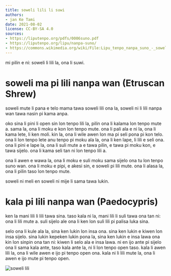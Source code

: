 ```yaml
---
title: soweli lili li suwi
authors:
- jan Ke Tami
date: 2021-08-02
license: CC-BY-SA 4.0
sources:
- https://liputenpo.org/pdfs/0006suno.pdf
- https://liputenpo.org/lipu/nanpa-suno/
- https://commons.wikimedia.org/wiki/File:Lipu_tenpo_nanpa_suno_-_soweli_lili.png
---
```


mi pilin e ni: soweli li lili la, ona li suwi.

# soweli ma pi lili nanpa wan (Etruscan Shrew)

soweli mute li pana e telo mama tawa soweli lili ona la, soweli ni li lili nanpa wan tawa nasin pi kama anpa.

oko sina li pini li open sin lon tenpo lili la, pilin ona li kalama lon tenpo mute a. sama la, ona li moku e kon lon tenpo mute. ona li pali ala e ni la, ona li kama lete, li ken moli. kin la, ona li wile awen lon ma pi seli pona pi kon telo. ona li lon tenpo lete anu tenpo pi moku ala la, ona li ken lape, li lili e seli ona. ona li pini e lape la, ona li suli mute a e tawa pilin, e tawa pi moku kon, e tawa sijelo. ona li kama seli tan ni lon tenpo lili a.

ona li awen e wawa la, ona li moku e suli moku sama sijelo ona tu lon tenpo suno wan. ona li moku e pipi, e akesi sin, e soweli pi lili mute. ona li alasa la, ona li pilin taso lon tenpo mute.

soweli ni meli en soweli ni mije li sama tawa lukin.

# kala pi lili nanpa wan (Paedocypris)

ken la mani lili li lili tawa sina. taso kala ni la, mani lili li suli tawa ona tan ni: ona li lili mute a. suli sijelo ale ona li ken lon suli lili pi palisa luka sina.

selo ona li kule ala la, sina ken lukin lon insa ona. sina ken lukin e kiwen lon insa sijelo. sina lukin kepeken lukin pona la, sina ken lukin e insa lawa ona kin lon sinpin ona tan ni: kiwen li selo ala e insa lawa. ni en ijo ante pi sijelo ona li sama kala ante, taso kala ante la, ni li lon tenpo open taso. kala li awen lili la, ona li wile awen e ijo pi tenpo open ona. kala ni li lili mute la, ona li awen e ijo mute pi tenpo open.

![soweli lili](https://upload.wikimedia.org/wikipedia/commons/7/73/Lipu_tenpo_nanpa_suno_-_soweli_lili.png)